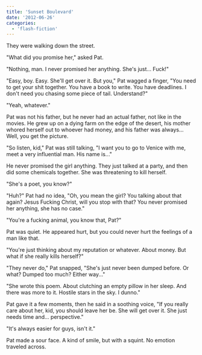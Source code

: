 ```yaml
---
title: 'Sunset Boulevard'
date: '2012-06-26'
categories:
  - 'flash-fiction'
---
```


They were walking down the street.

"What did you promise her," asked Pat.

"Nothing, man. I never promised her anything. She's just... Fuck!"

"Easy, boy. Easy. She'll get over it. But you," Pat wagged a finger, "You need
to get your shit together. You have a book to write. You have deadlines. I don't
need you chasing some piece of tail. Understand?"

"Yeah, whatever."

Pat was not his father, but he never had an actual father, not like in the
movies. He grew up on a dying farm on the edge of the desert, his mother whored
herself out to whoever had money, and his father was always... Well, you get the
picture.

"So listen, kid," Pat was still talking, "I want you to go to Venice with me,
meet a very influential man. His name is..."

He never promised the girl anything. They just talked at a party, and then did
some chemicals together. She was threatening to kill herself.

"She's a poet, you know?"

"Huh?" Pat had no idea, "Oh, you mean the girl? You talking about that again?
Jesus Fucking Christ, will you stop with that? You never promised her anything,
she has no case."

"You're a fucking animal, you know that, Pat?"

Pat was quiet. He appeared hurt, but you could never hurt the feelings of a man
like that.

"You're just thinking about my reputation or whatever. About money. But what if
she really kills herself?"

"They never do," Pat snapped, "She's just never been dumped before. Or what?
Dumped too much? Either way..."

"She wrote this poem. About clutching an empty pillow in her sleep. And there
was more to it. Hostile stars in the sky. I dunno."

Pat gave it a few moments, then he said in a soothing voice, "If you really care
about her, kid, you should leave her be. She will get over it. She just needs
time and... perspective."

"It's always easier for guys, isn't it."

Pat made a sour face. A kind of smile, but with a squint. No emotion traveled
across.
